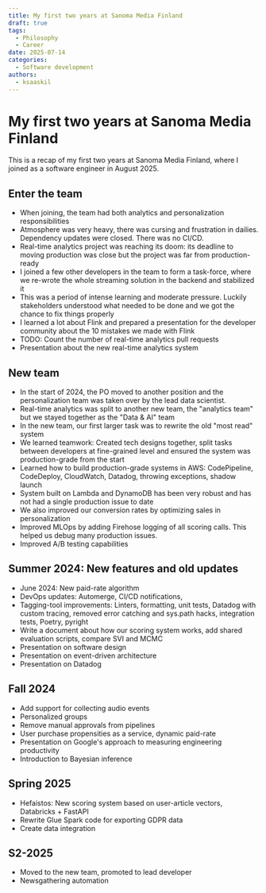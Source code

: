 ```yaml
---
title: My first two years at Sanoma Media Finland
draft: true
tags:
  - Philosophy
  - Career
date: 2025-07-14
categories:
  - Software development
authors:
  - ksaaskil
---
```


# My first two years at Sanoma Media Finland

This is a recap of my first two years at Sanoma Media Finland, where I joined as a software engineer in August 2025. 

<!-- more -->

## Enter the team

- When joining, the team had both analytics and personalization responsibilities
- Atmosphere was very heavy, there was cursing and frustration in dailies. Dependency updates were closed. There was no CI/CD. 
- Real-time analytics project was reaching its doom: its deadline to moving production was close but the project was far from production-ready
- I joined a few other developers in the team to form a task-force, where we re-wrote the whole streaming solution in the backend and stabilized it
- This was a period of intense learning and moderate pressure. Luckily stakeholders understood what needed to be done and we got the chance to fix things properly
- I learned a lot about Flink and prepared a presentation for the developer community about the 10 mistakes we made with Flink
- TODO: Count the number of real-time analytics pull requests
- Presentation about the new real-time analytics system

## New team

- In the start of 2024, the PO moved to another position and the personalization team was taken over by the lead data scientist.
- Real-time analytics was split to another new team, the "analytics team" but we stayed together as the "Data & AI" team
- In the new team, our first larger task was to rewrite the old "most read" system
- We learned teamwork: Created tech designs together, split tasks between developers at fine-grained level and ensured the system was production-grade from the start
- Learned how to build production-grade systems in AWS: CodePipeline, CodeDeploy, CloudWatch, Datadog, throwing exceptions, shadow launch
- System built on Lambda and DynamoDB has been very robust and has not had a single production issue to date
- We also improved our conversion rates by optimizing sales in personalization
- Improved MLOps by adding Firehose logging of all scoring calls. This helped us debug many production issues.
- Improved A/B testing capabilities

## Summer 2024: New features and old updates

- June 2024: New paid-rate algorithm
- DevOps updates: Automerge, CI/CD notifications, 
- Tagging-tool improvements: Linters, formatting, unit tests, Datadog with custom tracing, removed error catching and sys.path hacks, integration tests, Poetry, pyright
- Write a document about how our scoring system works, add shared evaluation scripts, compare SVI and MCMC
- Presentation on software design
- Presentation on event-driven architecture
- Presentation on Datadog

## Fall 2024

- Add support for collecting audio events
- Personalized groups
- Remove manual approvals from pipelines
- User purchase propensities as a service, dynamic paid-rate
- Presentation on Google's approach to measuring engineering productivity
- Introduction to Bayesian inference


## Spring 2025

- Hefaistos: New scoring system based on user-article vectors, Databricks + FastAPI
- Rewrite Glue Spark code for exporting GDPR data
- Create data integration

## S2-2025

- Moved to the new team, promoted to lead developer
- Newsgathering automation
